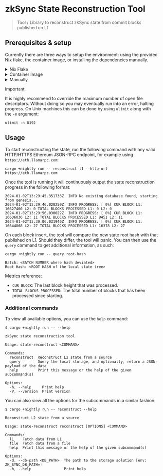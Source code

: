 # zkSync State Reconstruction Tool
> Tool / Library to reconstruct zkSync state from commit blocks published on L1

## Prerequisites & setup
Currently there are three ways to setup the environment: using the provided Nix flake, the container image, or installing the dependencies manually.

<details>
  <summary>Nix Flake</summary>
  To use the supplied Nix development environment you need to have Nix installed, This can be done by following the official instructions <a href="https://nixos.org/download.html">here</a>.   <br><br>

  Once Nix is installed, the development environment can be activated via the following command:

  ```nix
  nix develop --experimental-features 'nix-command flakes'
  ```

  If you instead want to permanently enable the experimental flakes feature, you can do so by following the instructions detailed <a href="https://nixos.wiki/wiki/Flakes">here</a>. The environment can then be activated via:

  ```nix
  nix develop
  ```

</details>

<details>
  <summary>Container Image</summary>
  To build the container image, use:
  <br><br>

  ```fish
  podman build -t state-reconstruction:latest .
  ```

  And, to run it with `podman`, please use:

  ```fish
  podman run -it state-reconstruction:latest
  ```
</details>

<details>
  <summary>Manually</summary>
  This tool is written in nightly Rust; you can install Rust by following the official instructions <a href="https://www.rust-lang.org/learn/get-started">here</a>, and then running the following command to switch to the nightly toolchain:
  <br><br>

  ```fish
  rustup toolchain install nightly
  ```

  You also need to have `protobuf`, version `3.20` or above, installed and accessible via `PATH`. Use your preferred package manager to do this. For example, using brew:

  ```fish
  brew install protobuf
  ```
</details>

> [!IMPORTANT]
> It is highly recommend to override the maximum number of open file descriptors. Without doing so you may eventually run into an error, halting progress. On Unix machines this can be done by using `ulimit` along with the `-n` argument:
> ```fish
> ulimit -n 8192
> ```

## Usage
To start reconstructing the state, run the following command with any valid HTTP/HTTPS Ethereum JSON-RPC endpoint, for example using `https://eth.llamarpc.com`:

```fish
cargo +nightly run -- reconstruct l1 --http-url https://eth.llamarpc.com
```

Once the tool is running it will continuously output the state reconstruction progress in the following format:

```fish
2024-01-02T13:29:45.351733Z  INFO No existing database found, starting from genesis...
2024-01-02T13:29:46.028250Z  INFO PROGRESS: [ 0%] CUR BLOCK L1: 16627460 L2: 0 TOTAL BLOCKS PROCESSED L1: 0 L2: 0
2024-01-02T13:29:56.030022Z  INFO PROGRESS: [ 0%] CUR BLOCK L1: 16636036 L2: 11 TOTAL BLOCKS PROCESSED L1: 8451 L2: 11
2024-01-02T13:30:06.031946Z  INFO PROGRESS: [ 0%] CUR BLOCK L1: 16644868 L2: 27 TOTAL BLOCKS PROCESSED L1: 16378 L2: 27
```

On each block insert, the tool will compare the new state root hash with that published on L1. Should they differ, the tool will panic. You can then use the `query` command to get additional information, as such:
```fish
cargo +nightly run -- query root-hash

Batch: <BATCH NUMBER where hash deviated>
Root Hash: <ROOT HASH of the local state tree>
```

Metrics reference:

- `CUR BLOCK`: The last block height that was processed.
- `TOTAL BLOCKS PROCESSED`: The total number of blocks that has been processed since starting.

### Additional commands

To view all available options, you can use the `help` command:

```fish
$ cargo +nightly run -- --help

zkSync state reconstruction tool

Usage: state-reconstruct <COMMAND>

Commands:
  reconstruct  Reconstruct L2 state from a source
  query        Query the local storage, and optionally, return a JSON-payload of the data
  help         Print this message or the help of the given subcommand(s)

Options:
  -h, --help     Print help
  -V, --version  Print version
```

You can also view all the options for the subcommands in a similar fashion:

```fish
$ cargo +nightly run -- reconstruct --help

Reconstruct L2 state from a source

Usage: state-reconstruct reconstruct [OPTIONS] <COMMAND>

Commands:
  l1    Fetch data from L1
  file  Fetch data from a file
  help  Print this message or the help of the given subcommand(s)

Options:
  -d, --db-path <DB_PATH>  The path to the storage solution [env: ZK_SYNC_DB_PATH=]
  -h, --help               Print help
```

